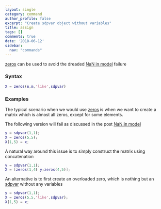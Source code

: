 ```yaml
---
layout: single
category: command
author_profile: false
excerpt: "Create sdpvar object without variables"
title: assign
tags: []
comments: true
date: '2018-06-12'
sidebar:
  nav: "commands"
---
```


[zeros](/command/zeros) can be used to avoid the dreaded [NaN in model](naninmodel) failure

### Syntax

````matlab
X = zeros(n,m,'like',sdpvar)
````

### Examples

The typical scenario when we would use [zeros](/command/zeros) is when we want to create a matrix which is almost all zeros, except for some elements.

The following version will fail as discussed in the post [NaN in model](https://yalmip.github.io/naninmodel/)

````matlab
y = sdpvar(1,1);
X = zeros(5,5);
X(1,5) = x;
````

A natural way around this issue is to simply construct the matrix using concatenation

````matlab
y = sdpvar(1,1);
X = [zeros(1,4) y;zeros(4,5)];
````

An alternative is to first create an overloaded zero, which is nothing but an [sdpvar](/command/sdpvar) without any variables

````matlab
y = sdpvar(1,1);
X = zeros(5,5,'like',sdpvar);
X(1,5) = x;
````
